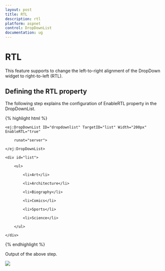 ```yaml
---
layout: post
title: RTL
description: rtl
platform: aspnet
control: DropDownList
documentation: ug
---
```


# RTL

This feature supports to change the left-to-right alignment of the DropDown widget to right-to-left (RTL). 

## Defining the RTL property

The following step explains the configuration of EnableRTL property in the DropDownList. 

{% highlight html %}

<div class="control">

    <ej:DropDownList ID="dropdownlist" TargetID="list" Width="200px" EnableRTL="true"

        runat="server">

    </ej:DropDownList>

    <div id="list">

        <ul>

            <li>Art</li>

            <li>Architecture</li>

            <li>Biography</li>

            <li>Comics</li>

            <li>Sports</li>

            <li>Science</li>

        </ul>

    </div>

</div>







{% endhighlight %}



Output of the above step.


![](RTL_images/RTL_img1.png)



